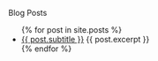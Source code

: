 

Blog Posts
<ul>
  {% for post in site.posts %}
    <li>
      <a href="./{{ post.url }}">{{ post.subtitle }}</a>
        {{ post.excerpt }}
    </li>
  {% endfor %}
</ul>
